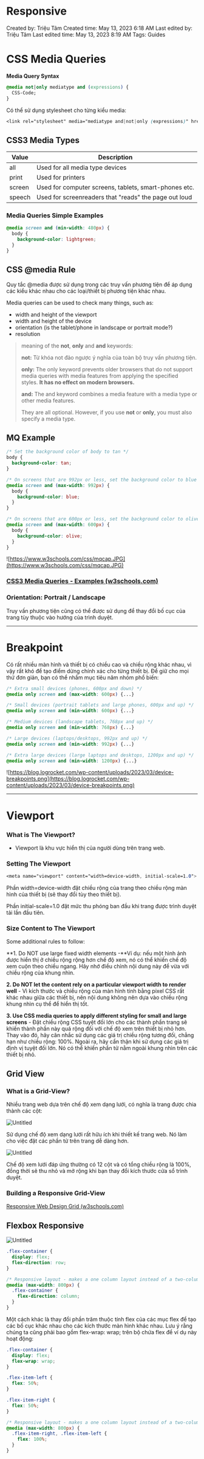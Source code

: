 # Responsive

Created by: Triệu Tâm
Created time: May 13, 2023 6:18 AM
Last edited by: Triệu Tâm
Last edited time: May 13, 2023 8:19 AM
Tags: Guides

# CSS Media Queries

**Media Query Syntax**

```css
@media not|only mediatype and (expressions) {
  CSS-Code;
}
```

Có thể sử dụng stylesheet cho từng kiểu media:

```css
<link rel="stylesheet" media="mediatype and|not|only (expressions)" href="print.css">
```

## **CSS3 Media Types**

| Value | Description |
| --- | --- |
| all | Used for all media type devices |
| print | Used for printers |
| screen | Used for computer screens, tablets, smart-phones etc. |
| speech | Used for screenreaders that "reads" the page out loud |

### **Media Queries Simple Examples**

```css
@media screen and (min-width: 480px) {
  body {
    background-color: lightgreen;
  }
}
```

## **CSS @media Rule**

Quy tắc @media được sử dụng trong các truy vấn phương tiện để áp dụng các kiểu khác nhau cho các loại/thiết bị phương tiện khác nhau.

Media queries can be used to check many things, such as:

- width and height of the viewport
- width and height of the device
- orientation (is the tablet/phone in landscape or portrait mode?)
- resolution

> meaning of the **not**, **only** and **and** keywords:
> 
> 
> **not:** Từ khóa not đảo ngược ý nghĩa của toàn bộ truy vấn phương tiện.
> 
> **only:** The only keyword prevents older browsers that do not support media queries with media features from applying the specified styles. **It has no effect on modern browsers.**
> 
> **and:** The and keyword combines a media feature with a media type or other media features.
> 
> They are all optional. However, if you use **not** or **only**, you must also specify a media type.
> 

## MQ Example

```css
/* Set the background color of body to tan */
body {
  background-color: tan;
}

/* On screens that are 992px or less, set the background color to blue */
@media screen and (max-width: 992px) {
  body {
    background-color: blue;
  }
}

/* On screens that are 600px or less, set the background color to olive */
@media screen and (max-width: 600px) {
  body {
    background-color: olive;
  }
}
```

![https://www.w3schools.com/css/mqcap.JPG](https://www.w3schools.com/css/mqcap.JPG)

### [CSS3 Media Queries - Examples (w3schools.com)](https://www.w3schools.com/css/css3_mediaqueries_ex.asp)

### **Orientation: Portrait / Landscape**

Truy vấn phương tiện cũng có thể được sử dụng để thay đổi bố cục của trang tùy thuộc vào hướng của trình duyệt.

---

# Breakpoint

Có rất nhiều màn hình và thiết bị có chiều cao và chiều rộng khác nhau, vì vậy rất khó để tạo điểm dừng chính xác cho từng thiết bị. Để giữ cho mọi thứ đơn giản, bạn có thể nhắm mục tiêu năm nhóm phổ biến:

```css
/* Extra small devices (phones, 600px and down) */
@media only screen and (max-width: 600px) {...}

/* Small devices (portrait tablets and large phones, 600px and up) */
@media only screen and (min-width: 600px) {...}

/* Medium devices (landscape tablets, 768px and up) */
@media only screen and (min-width: 768px) {...}

/* Large devices (laptops/desktops, 992px and up) */
@media only screen and (min-width: 992px) {...}

/* Extra large devices (large laptops and desktops, 1200px and up) */
@media only screen and (min-width: 1200px) {...}
```

![https://blog.logrocket.com/wp-content/uploads/2023/03/device-breakpoints.png](https://blog.logrocket.com/wp-content/uploads/2023/03/device-breakpoints.png)

---

# Viewport

### **What is The Viewport?**

- Viewport là khu vực hiển thị của người dùng trên trang web.

### **Setting The Viewport**

```css
<meta name="viewport" content="width=device-width, initial-scale=1.0">
```

Phần width=device-width đặt chiều rộng của trang theo chiều rộng màn hình của thiết bị (sẽ thay đổi tùy theo thiết bị).

Phần initial-scale=1.0 đặt mức thu phóng ban đầu khi trang được trình duyệt tải lần đầu tiên.

### **Size Content to The Viewport**

Some additional rules to follow:

**1. Do NOT use large fixed width elements -**Ví dụ: nếu một hình ảnh được hiển thị ở chiều rộng rộng hơn chế độ xem, nó có thể khiến chế độ xem cuộn theo chiều ngang. Hãy nhớ điều chỉnh nội dung này để vừa với chiều rộng của khung nhìn.

**2. Do NOT let the content rely on a particular viewport width to render well** - Vì kích thước và chiều rộng của màn hình tính bằng pixel CSS rất khác nhau giữa các thiết bị, nên nội dung không nên dựa vào chiều rộng khung nhìn cụ thể để hiển thị tốt.

**3. Use CSS media queries to apply different styling for small and large screens** - Đặt chiều rộng CSS tuyệt đối lớn cho các thành phần trang sẽ khiến thành phần này quá rộng đối với chế độ xem trên thiết bị nhỏ hơn. Thay vào đó, hãy cân nhắc sử dụng các giá trị chiều rộng tương đối, chẳng hạn như chiều rộng: 100%. Ngoài ra, hãy cẩn thận khi sử dụng các giá trị định vị tuyệt đối lớn. Nó có thể khiến phần tử nằm ngoài khung nhìn trên các thiết bị nhỏ.

## Grid View

### **What is a Grid-View?**

Nhiều trang web dựa trên chế độ xem dạng lưới, có nghĩa là trang được chia thành các cột:

![Untitled](Responsive%207a43b15e3270439caba7796b5bedb3e7/Untitled.png)

Sử dụng chế độ xem dạng lưới rất hữu ích khi thiết kế trang web. Nó làm cho việc đặt các phần tử trên trang dễ dàng hơn.

![Untitled](Responsive%207a43b15e3270439caba7796b5bedb3e7/Untitled%201.png)

Chế độ xem lưới đáp ứng thường có 12 cột và có tổng chiều rộng là 100%, đồng thời sẽ thu nhỏ và mở rộng khi bạn thay đổi kích thước cửa sổ trình duyệt.

### **Building a Responsive Grid-View**

[Responsive Web Design Grid (w3schools.com)](https://www.w3schools.com/css/css_rwd_grid.asp)

## Flexbox Responsive

![Untitled](Responsive%207a43b15e3270439caba7796b5bedb3e7/Untitled%202.png)

```css
.flex-container {
  display: flex;
  flex-direction: row;
}

/* Responsive layout - makes a one column layout instead of a two-column layout */
@media (max-width: 800px) {
  .flex-container {
    flex-direction: column;
  }
}
```

Một cách khác là thay đổi phần trăm thuộc tính flex của các mục flex để tạo các bố cục khác nhau cho các kích thước màn hình khác nhau. Lưu ý rằng chúng ta cũng phải bao gồm flex-wrap: wrap; trên bộ chứa flex để ví dụ này hoạt động:

```css
.flex-container {
  display: flex;
  flex-wrap: wrap;
}

.flex-item-left {
  flex: 50%;
}

.flex-item-right {
  flex: 50%;
}

/* Responsive layout - makes a one column layout instead of a two-column layout */
@media (max-width: 800px) {
  .flex-item-right, .flex-item-left {
    flex: 100%;
  }
}
```